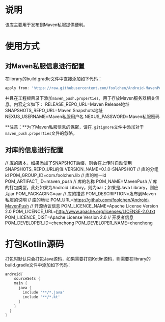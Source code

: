 # 说明

该库主要用于发布到Maven私服提供便利。

# 使用方式

## 对Maven私服信息进行配置
在library的build.gradle文件中直接添加如下代码：

```groovy
apply from: 'https://raw.githubusercontent.com/foolchen/Android-MavenPush/master/maven_push.gradle'
```

并且在工程根目录下添加`maven_push.properties`，用于存放Maven服务器相关信息。内容定义如下：
RELEASE_REPO_URL=Maven Release地址
SNAPSHOTS_REPO_URL=Maven Snapshots地址
NEXUS_USERNAME=Maven私服用户名
NEXUS_PASSWORD=Maven私服密码

**注意：**为了Maven私服信息的保密，请在`.gitignore`文件中添加对于`maven_push.properties`文件的忽略。

## 对库的信息进行配置

// 库的版本，如果添加了SNAPSHOT后缀，则会在上传时自动使用SNAPSHOTS_REPO_URL的值
VERSION_NAME=0.1.0-SNAPSHOT
// 库的分组id
POM_GROUP_ID=com.foolchen.lib
// 库的唯一id
POM_ARTIFACT_ID=maven_push
// 库的名称
POM_NAME=MavenPush
// 库的打包类型，此处如果为Android Library，则为aar；如果是Java Library，则应为jar
POM_PACKAGING=aar
// 库的描述
POM_DESCRIPTION=发布到Maven私服的说明
// 库的地址
POM_URL=https://github.com/foolchen/Android-MavenPush
// 开源协议信息
POM_LICENCE_NAME=Apache License Version 2.0
POM_LICENCE_URL=http://www.apache.org/licenses/LICENSE-2.0.txt
POM_LICENCE_DIST=Apache License Version 2.0
// 开发者信息
POM_DEVELOPER_ID=chenchong
POM_DEVELOPER_NAME=chenchong

# 打包Kotlin源码

打包时默认只会打包Java源码，如果需要打包Kotlin源码，则需要在library的build.gradle文件中添加如下代码：

```groovy
android{
    sourceSets {
    main {
      java {
        include '**/*.java'
        include '**/*.kt'
      }
    }
  }
}
```

